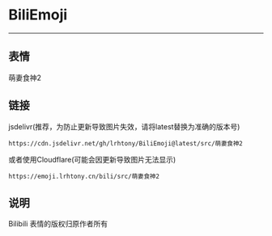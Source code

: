 # BiliEmoji
---
## 表情
萌妻食神2
## 链接
jsdelivr(推荐，为防止更新导致图片失效，请将latest替换为准确的版本号)
```
https://cdn.jsdelivr.net/gh/lrhtony/BiliEmoji@latest/src/萌妻食神2
```
或者使用Cloudflare(可能会因更新导致图片无法显示)
```
https://emoji.lrhtony.cn/bili/src/萌妻食神2
```
## 说明
Bilibili 表情的版权归原作者所有
